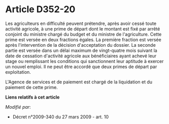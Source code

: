 # Article D352-20

Les agriculteurs en difficulté peuvent prétendre, après avoir cessé toute activité agricole, à une prime de départ dont le
montant est fixé par arrêté conjoint du ministre chargé du budget et du ministre de l'agriculture. Cette prime est versée en
deux fractions égales. La première fraction est versée après l'intervention de la décision d'acceptation du dossier. La
seconde partie est versée dans un délai maximum de vingt-quatre mois suivant la date de cessation d'activité agricole aux
bénéficiaires ayant achevé leur stage ou remplissant les conditions qui sanctionnent leur aptitude à exercer un nouvel
emploi. Il ne peut être accordé que deux primes de départ par exploitation.

L'Agence de services et de paiement est chargé de la liquidation et du paiement de cette prime.

**Liens relatifs à cet article**

_Modifié par_:

  - Décret n°2009-340 du 27 mars 2009 - art. 10
